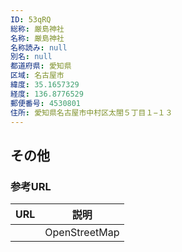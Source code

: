 ```yaml
---
ID: 53qRQ
総称: 厳島神社
名称: 厳島神社
名称読み: null
別名: null
都道府県: 愛知県
区域: 名古屋市
緯度: 35.1657329
経度: 136.8776529
郵便番号: 4530801
住所: 愛知県名古屋市中村区太閤５丁目１−１３
---
```


## その他

### 参考URL

| URL | 説明          |
| --- | ------------- |
|     | OpenStreetMap |
